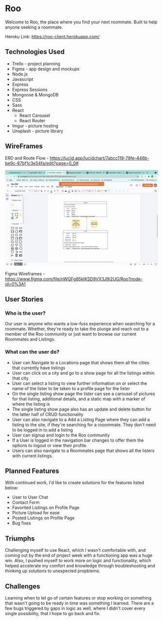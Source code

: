 # Roo
Welcome to Roo, the place where you find your next roommate. Built to help anyone seeking a roommate. 

Heroku Link: https://roo-client.herokuapp.com/

## Technologies Used
* Trello - project planning
* Figma - app design and mockups
* Node.js
* Javascript
* Express
* Express Sessions
* Mongoose & MongoDB
* CSS
* Sass
* React
    * React Carousel
    * React Router 
* Imgur - picture hosting
* Unsplash - picture library


## WireFrames
ERD and Route Flow - https://lucid.app/lucidchart/7abcc119-79fe-446b-be9c-87bf1c3e54fa/edit?page=0_0#

![ERD Mode](src/images/ERD.png)

Figma Wireframes - https://www.figma.com/file/nWQFg85kIKSD9VX3J9i2UG/Roo?node-id=0%3A1


## User Stories
### Who is the user?
Our user is anyone who wants a low-fuss experience when searching for a roommate. Whether, they're ready to take the plunge and reach out to a member of the Roo community or just want to browse our current Roommates and Listings. 

### What can the user do?
* User can Navigate to a Locations page that shows them all the cities that currently have listings
* User can click on a city and go to a show page for all the listings within that city
* User can select a listing to view further information on or select the name of the lister to be taken to a profile page for the lister
* On the single listing show page the lister can see a carousel of pictures for that listing, additional details, and a static map with a marker of where the listing is
* The single listing show page also has an update and delete button for the latter half of CRUD functionality
* User can also navigate to a Add a Listing Page where they can add a listing to the site, if they're searching for a rooommate. They don't need to be logged in to add a listing
* User can signup and login to the Roo community
* If a User is logged in the navigation bar changes to offer them the options to logout or view their profile. 
* Users can also navigate to a Roommates page that shows all the listers with current listings. 

## Planned Features
With continued work, I'd like to create solutions for the features listed below:
* User to User Chat
* Contact Form
* Favorited Listings on Profile Page
* Picture Upload for ease
* Posted Listings on Profile Page
* Bug fixes

## Triumphs
Challenging myself to use React, which I wasn't comfortable with, and coming out by the end of project week with a functioning app was a huge win. Also, I pushed myself to work more on logic and functionality, which helped accelerate my comfort and knowledge through troubleshooting and thinking up solutions to unexpected propblems. 


## Challenges
Learning when to let go of certain features or stop working on something that wasn't going to be ready in time was something I learned. There are a few bugs triggered by gaps in logic as well, where I didn't cover every single possibility, that I hope to go back and fix.  
